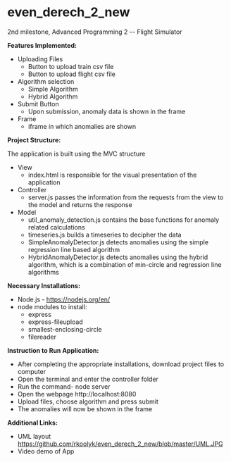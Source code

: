 # even_derech_2_new
2nd milestone, Advanced Programming 2 -- Flight Simulator

**Features Implemented:**
* Uploading Files 
  * Button to upload train csv file
  * Button to upload flight csv file 
* Algorithm selection 
  * Simple Algorithm
  * Hybrid Algorithm 
* Submit Button 
  * Upon submission, anomaly data is shown in the frame 
* Frame
  * iframe in which anomalies are shown 

**Project Structure:**

 The application is built using the MVC structure 
 * View
   *  index.html is responsible for the visual presentation of the application 
 * Controller
   *  server.js passes the information from the requests from the view to the model and returns the response 
 * Model
   *  util_anomaly_detection.js contains the base functions for anomaly related calculations 
   *  timeseries.js builds a timeseries to decipher the data 
   *  SimpleAnomalyDetector.js detects anomalies using the simple regression line based algorithm
   *  HybridAnomalyDetector.js detects anomalies using the hybrid algorithm, which is a combination of min-circle and regression line algorithms

**Necessary Installations:**
* Node.js - https://nodejs.org/en/
* node modules to install: 
  * express
  * express-fileupload
  * smallest-enclosing-circle
  * filereader

**Instruction to Run Application:**
  * After completing the appropriate installations, download project files to computer
  * Open the terminal and enter the controller folder 
  * Run the command- node server 
  * Open the webpage http://localhost:8080
  * Upload files, choose algorithm and press submit 
  * The anomalies will now be shown in the frame 

**Additional Links:**
  * UML layout https://github.com/rkoolyk/even_derech_2_new/blob/master/UML.JPG
  * Video demo of App 
